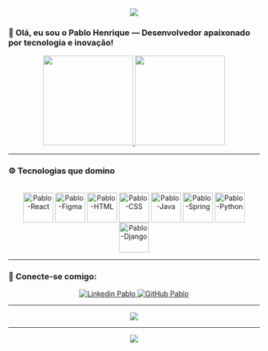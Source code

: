 <!-- Futuristic Banner -->
<div align="center">
  <img src="https://capsule-render.vercel.app/api?type=waving&color=0:4d0c7d,100:00ffcc&height=250&section=header&text=Pablo%20Henrique%20🚀&fontSize=40&fontColor=ffffff" />
</div>

### 👋 Olá, eu sou o Pablo Henrique — Desenvolvedor apaixonado por tecnologia e inovação!

<div align="center">
  <a href="https://github.com/PabloDomiciano">
    <img height="180em" src="https://github-readme-stats.vercel.app/api?username=PabloDomiciano&show_icons=true&theme=tokyonight&include_all_commits=true&count_private=true"/>
    <img height="180em" src="https://github-readme-stats.vercel.app/api/top-langs/?username=PabloDomiciano&layout=compact&langs_count=8&theme=tokyonight"/>
  </a>
</div>

---

### ⚙️ Tecnologias que domino

<div align="center" style="display: inline_block"><br>
  <img align="center" alt="Pablo-React" height="60" width="60" src="https://cdn.jsdelivr.net/gh/devicons/devicon/icons/react/react-original.svg" />
  <img align="center" alt="Pablo-Figma" height="60" width="60" src="https://cdn.jsdelivr.net/gh/devicons/devicon/icons/figma/figma-original.svg" />
  <img align="center" alt="Pablo-HTML" height="60" width="60" src="https://cdn.jsdelivr.net/gh/devicons/devicon/icons/html5/html5-original.svg" />
  <img align="center" alt="Pablo-CSS" height="60" width="60" src="https://cdn.jsdelivr.net/gh/devicons/devicon/icons/css3/css3-original.svg" />
  <img align="center" alt="Pablo-Java" height="60" width="60" src="https://cdn.jsdelivr.net/gh/devicons/devicon/icons/java/java-original.svg" />
  <img align="center" alt="Pablo-Spring" height="60" width="60" src="https://cdn.jsdelivr.net/gh/devicons/devicon/icons/spring/spring-original.svg" />
  <img align="center" alt="Pablo-Python" height="60" width="60" src="https://cdn.jsdelivr.net/gh/devicons/devicon/icons/python/python-original.svg" />
  <img align="center" alt="Pablo-Django" height="60" width="60" src="https://cdn.jsdelivr.net/gh/devicons/devicon/icons/django/django-plain.svg" />
</div>

---

### 📲 Conecte-se comigo:

<div align="center">
  <a href="https://www.linkedin.com/in/pablo-henrique-lopes-domiciano-4b78b1215/" target="_blank">
    <img src="https://img.shields.io/badge/LinkedIn-00a0dc?style=for-the-badge&logo=linkedin&logoColor=white" alt="Linkedin Pablo" />
  </a>
  <a href="https://github.com/PabloDomiciano" target="_blank">
    <img src="https://img.shields.io/badge/GitHub-171515?style=for-the-badge&logo=github&logoColor=white" alt="GitHub Pablo" />
  </a>
</div>

---

<div align="center">
  <img src="https://readme-typing-svg.demolab.com/?lines=Desenvolvedor+Fullstack;Java+%2B+Spring+Boot%2C+Python+%2B+Django;React+%2B+Flutter;Design+no+Figma&center=true&width=500&height=45&color=00ffc3&vCenter=true&pause=1000&size=20" />
</div>

---

<div align="center">
  <img src="https://github-profile-trophy.vercel.app/?username=PabloDomiciano&theme=discord&no-frame=true&no-bg=true&margin-w=15&column=7" />
</div>
